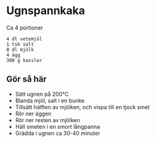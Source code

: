 # Ugnspannkaka
Ca 4 portioner
```
4 dl vetemjöl
1 tsk salt
8 dl mjölk
4 ägg
300 g kassler
```

## Gör så här
* Sätt ugnen på 200°C
* Blanda mjöl, salt i en bunke
* Tillsätt hälften av mjölken, och vispa till en tjock smet
* Rör ner äggen
* Rör ner resten av mjölken
* Häll smeten i en smort långpanna
* Grädda i ugnen ca 30-40 minuter
